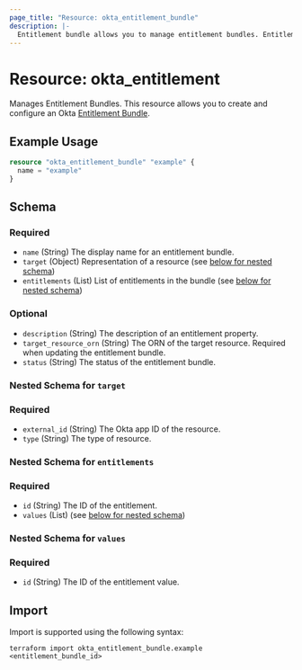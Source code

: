 ```yaml
---
page_title: "Resource: okta_entitlement_bundle"
description: |-
  Entitlement bundle allows you to manage entitlement bundles. Entitlement bundles allow you to grant multiple entitlements simultaneously to your users.
---
```


# Resource: okta_entitlement

Manages Entitlement Bundles. This resource allows you to create and configure an Okta [Entitlement Bundle](https://developer.okta.com/docs/api/iga/openapi/governance.api/tag/Entitlement-Bundles/#tag/Entitlement-Bundles).

## Example Usage

```terraform
resource "okta_entitlement_bundle" "example" {
  name = "example"
}
```

<!-- schema generated by tfplugindocs -->
## Schema

### Required
- `name` (String) The display name for an entitlement bundle.
- `target` (Object) Representation of a resource (see [below for nested schema](#nestedblock--target))
- `entitlements` (List) List of entitlements in the bundle (see [below for nested schema](#nestedblock--entitlements))

### Optional
- `description` (String) The description of an entitlement property.
- `target_resource_orn` (String) The ORN of the target resource. Required when updating the entitlement bundle.
- `status` (String) The status of the entitlement bundle.

<a id="nestedblock--parent"></a>
### Nested Schema for `target`
### Required
- `external_id` (String) The Okta app ID of the resource.
- `type` (String) The type of resource.

<a id="nestedblock--values"></a>
### Nested Schema for `entitlements`
### Required
- `id` (String) The ID of the entitlement.
- `values` (List) (see [below for nested schema](#nestedblock--values))

<a id="nestedblock--values"></a>
### Nested Schema for `values`
### Required
- `id` (String) The ID of the entitlement value.


## Import

Import is supported using the following syntax:

```shell
terraform import okta_entitlement_bundle.example <entitlement_bundle_id>
```
